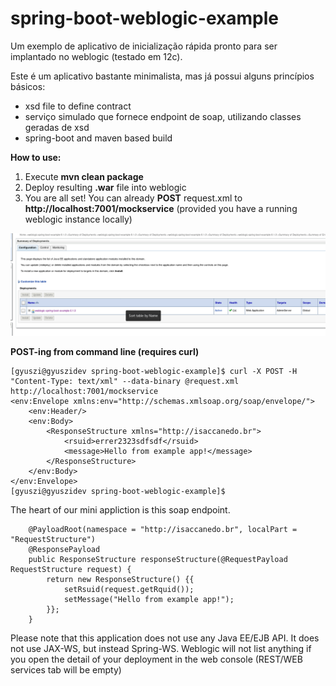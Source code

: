 # spring-boot-weblogic-example
Um exemplo de aplicativo de inicialização rápida pronto para ser implantado no weblogic (testado em 12c).

Este é um aplicativo bastante minimalista, mas já possui alguns princípios básicos:
- xsd file to define contract
- serviço simulado que fornece endpoint de soap, utilizando classes geradas de xsd
- spring-boot and maven based build

**How to use:**

1) Execute **mvn clean package**
2) Deploy resulting **.war** file into weblogic
3) You are all set! You can already **POST** request.xml to **http://localhost:7001/mockservice** (provided you have a running weblogic instance locally)

![alt text](https://github.com/isaccanedo/spring-boot-weblogic/blob/master/weblogic.png "Deployed into weblogic")

**POST-ing from command line (requires curl)**

```
[gyuszi@gyuszidev spring-boot-weblogic-example]$ curl -X POST -H "Content-Type: text/xml" --data-binary @request.xml http://localhost:7001/mockservice
<env:Envelope xmlns:env="http://schemas.xmlsoap.org/soap/envelope/">
    <env:Header/>
    <env:Body>
        <ResponseStructure xmlns="http://isaccanedo.br">
            <rsuid>errer2323sdfsdf</rsuid>
            <message>Hello from example app!</message>
        </ResponseStructure>
    </env:Body>
</env:Envelope>
[gyuszi@gyuszidev spring-boot-weblogic-example]$
```

The heart of our mini appliction is this soap endpoint.

```
    @PayloadRoot(namespace = "http://isaccanedo.br", localPart = "RequestStructure")
    @ResponsePayload
    public ResponseStructure responseStructure(@RequestPayload RequestStructure request) {
        return new ResponseStructure() {{
            setRsuid(request.getRquid());
            setMessage("Hello from example app!");
        }};
    }
```

Please note that this application does not use any Java EE/EJB API. It does not use JAX-WS, but instead Spring-WS.
Weblogic will not list anything if you open the detail of your deployment in the web console (REST/WEB services tab will be empty)
